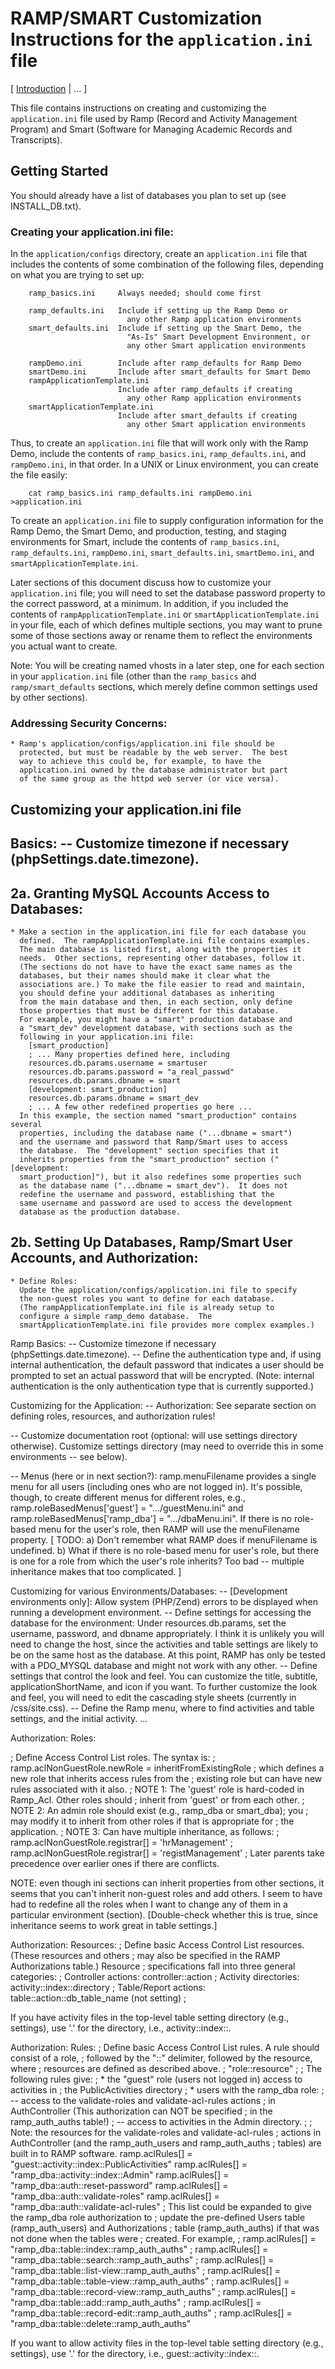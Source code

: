 
<h1> RAMP/SMART Customization Instructions for the
            <code>application.ini</code> file</h1>

[ [Introduction](#intro) | ... ]

<div id="intro"></div>

This file contains instructions on creating and customizing the
`application.ini` file used by 
Ramp
(Record and Activity Management Program) and Smart (Software for Managing
Academic Records and Transcripts).

## Getting Started ##

You should already have a list of databases you plan to set up (see
INSTALL_DB.txt).  

<h3 id="build">  Creating your application.ini file: </h3>

In the `application/configs` directory, create an `application.ini`
file that includes the contents of some combination of the
following files, depending on what you are trying to set up:

        ramp_basics.ini     Always needed; should come first

        ramp_defaults.ini   Include if setting up the Ramp Demo or
                              any other Ramp application environments
        smart_defaults.ini  Include if setting up the Smart Demo, the
                              "As-Is" Smart Development Environment, or
                              any other Smart application environments

        rampDemo.ini        Include after ramp_defaults for Ramp Demo
        smartDemo.ini       Include after smart_defaults for Smart Demo
        rampApplicationTemplate.ini
                            Include after ramp_defaults if creating
                              any other Ramp application environments
        smartApplicationTemplate.ini
                            Include after smart_defaults if creating
                              any other Smart application environments

Thus, to create an `application.ini` file that will work only with the
Ramp Demo, include the contents of `ramp_basics.ini`, `ramp_defaults.ini`,
and `rampDemo.ini`, in that order.
In a UNIX or Linux environment, you can create the file easily:

        cat ramp_basics.ini ramp_defaults.ini rampDemo.ini >application.ini

To create an `application.ini` file
to supply configuration information for the Ramp Demo, the Smart Demo,
and production, testing, and staging environments for Smart, include
the contents of `ramp_basics.ini`, `ramp_defaults.ini`, `rampDemo.ini`,
`smart_defaults.ini`, `smartDemo.ini`, and `smartApplicationTemplate.ini`.

Later sections of this document discuss how to customize your
`application.ini` file; you will need to set the database password
property to the correct password, at a minimum.  In addition, if you
included the contents of `rampApplicationTemplate.ini` or
`smartApplicationTemplate.ini` in your file, each of which defines
multiple sections, you may want to prune some of those sections away or
rename them to reflect the environments you actual want to create.

Note:  You will be creating named vhosts in a later step, one for each
section in your `application.ini` file (other than the `ramp_basics` and
`ramp/smart_defaults` sections, which merely define common settings used
by other sections).


<h3 id="security">  Addressing Security Concerns: </h3>

    * Ramp's application/configs/application.ini file should be
      protected, but must be readable by the web server.  The best
      way to achieve this could be, for example, to have the
      application.ini owned by the database administrator but part
      of the same group as the httpd web server (or vice versa).


## Customizing your application.ini file ##

Basics:
  -- Customize timezone if necessary (phpSettings.date.timezone).
  -- 

2a. Granting MySQL Accounts Access to Databases:
-----------------------------------------------

    * Make a section in the application.ini file for each database you
      defined.  The rampApplicationTemplate.ini file contains examples.
      The main database is listed first, along with the properties it
      needs.  Other sections, representing other databases, follow it.
      (The sections do not have to have the exact same names as the
      databases, but their names should make it clear what the
      associations are.) To make the file easier to read and maintain,
      you should define your additional databases as inheriting
      from the main database and then, in each section, only define
      those properties that must be different for this database.
      For example, you might have a "smart" production database and
      a "smart_dev" development database, with sections such as the
      following in your application.ini file:
        [smart_production]
        ; ... Many properties defined here, including
        resources.db.params.username = smartuser
        resources.db.params.password = "a_real_passwd"
        resources.db.params.dbname = smart
        [development: smart_production]
        resources.db.params.dbname = smart_dev
        ; ... A few other redefined properties go here ...
      In this example, the section named "smart_production" contains several
      properties, including the database name ("...dbname = smart")
      and the username and password that Ramp/Smart uses to access
      the database.  The "development" section specifies that it
      inherits properties from the "smart_production" section ("[development:
      smart_production]"), but it also redefines some properties such
      as the database name ("...dbname = smart_dev").  It does not
      redefine the username and password, establishing that the
      same username and password are used to access the development
      database as the production database.

2b. Setting Up Databases, Ramp/Smart User Accounts, and Authorization:
---------------------------------------------------------------------

    * Define Roles:
      Update the application/configs/application.ini file to specify
      the non-guest roles you want to define for each database.
      (The rampApplicationTemplate.ini file is already setup to
      configure a simple ramp_demo database.  The
      smartApplicationTemplate.ini file provides more complex examples.)

Ramp Basics:
  -- Customize timezone if necessary (phpSettings.date.timezone).
  -- Define the authentication type and, if using internal
     authentication, the default password that indicates a user should
     be prompted to set an actual password that will be encrypted.
     (Note: internal authentication is the only authentication type
     that is currently supported.)

Customizing for the Application:
  -- Authorization:  See separate section on defining roles, resources,
     and authorization rules!

  -- Customize documentation root (optional: will use settings directory
     otherwise).  Customize settings directory (may need to override
     this in some environments -- see below).

  -- Menus (here or in next section?): ramp.menuFilename provides a
     single menu for all users (including ones who are not logged in).
     It's possible, though, to create different menus for different
     roles, e.g., ramp.roleBasedMenus['guest'] = ".../guestMenu.ini" and
     ramp.roleBasedMenus['ramp_dba'] = ".../dbaMenu.ini".  If there is
     no role-based menu for the user's role, then RAMP will use the
     menuFilename property.  [ TODO: a) Don't remember what RAMP does if
     menuFilename is undefined.  b) What if there is no role-based menu
     for user's role, but there is one for a role from which the user's
     role inherits? Too bad -- multiple inheritance makes that too
     complicated. ]

Customizing for various Environments/Databases:
  -- [Development environments only]: Allow system (PHP/Zend) errors
     to be displayed when running a development environment.
  -- Define settings for accessing the database for the environment:
     Under resources.db.params, set the username, password, and dbname
     appropriately.  I think it is unlikely you will need to change the
     host, since the activities and table settings are likely to be on
     the same host as the database.  At this point, RAMP has only be
     tested with a PDO_MYSQL database and might not work with any other.
  -- Define settings that control the look and feel.
     You can customize the title, subtitle, applicationShortName, and
     icon if you want.  To further customize the look and feel, you will
     need to edit the cascading style sheets (currently in
     /css/site.css).
  -- Define the Ramp menu, where to find activities and table settings,
     and the initial activity.  ...

Authorization: Roles:

; Define Access Control List roles.  The syntax is:
;   ramp.aclNonGuestRole.newRole = inheritFromExistingRole
; which defines a new role that inherits access rules from the
; existing role but can have new rules associated with it also.
;   NOTE 1: The 'guest' role is hard-coded in Ramp_Acl.  Other roles
should
;     inherit from 'guest' or from each other.
;   NOTE 2: An admin role should exist (e.g., ramp_dba or smart_dba);
you
;     may modify it to inherit from other roles if that is appropriate
for
;     the application.
;   NOTE 3: Can have multiple inheritance, as follows:
;     ramp.aclNonGuestRole.registrar[] = 'hrManagement'
;     ramp.aclNonGuestRole.registrar[] = 'registManagement'
;   Later parents take precedence over earlier ones if there are
conflicts.

NOTE: even though ini sections can inherit properties from other
sections, it seems that you can't inherit non-guest roles and add 
others.  I seem to have had to redefine all the roles when I want to
change any of them in a particular environment (section).  [Double-check
whether this is true, since inheritance seems to work great in table
settings.]

Authorization: Resources:
; Define basic Access Control List resources.  (These resources and
others
; may also be specified in the RAMP Authorizations table.)  Resource
; specifications fall into three general categories:
;    Controller actions:    controller::action
;    Activity directories:  activity::index::directory
;    Table/Report actions:  table::action::db_table_name  (not setting)
;

If you have activity files in the top-level table setting
directory (e.g., settings), use '.' for the directory, i.e.,
    activity::index::.


Authorization: Rules:
; Define basic Access Control List rules.  A rule should consist of a
role,
; followed by the "::" delimiter, followed by the resource, where
; resources are defined as described above.
;       "role::resource"
;
; The following rules give:
;    * the "guest" role (users not logged in) access to activities in
;      the PublicActivities directory
;    * users with the ramp_dba role:
;        -- access to the validate-roles and validate-acl-rules actions
;           in AuthController (This authorization can NOT be specified
;           in the ramp_auth_auths table!)
;        -- access to activities in the Admin directory.
;
; Note: the resources for the validate-roles and validate-acl-rules
; actions in AuthController (and the ramp_auth_users and ramp_auth_auths
; tables) are built in to RAMP software.
ramp.aclRules[] = "guest::activity::index::PublicActivities"
ramp.aclRules[] = "ramp_dba::activity::index::Admin"
ramp.aclRules[] = "ramp_dba::auth::reset-password"
ramp.aclRules[] = "ramp_dba::auth::validate-roles"
ramp.aclRules[] = "ramp_dba::auth::validate-acl-rules"
; This list could be expanded to give the ramp_dba role authorization to
; update the pre-defined Users table (ramp_auth_users) and
Authorizations
; table (ramp_auth_auths) if that was not done when the tables were
; created. For example, 
; ramp.aclRules[] = "ramp_dba::table::index::ramp_auth_auths"
; ramp.aclRules[] = "ramp_dba::table::search::ramp_auth_auths"
; ramp.aclRules[] = "ramp_dba::table::list-view::ramp_auth_auths"
; ramp.aclRules[] = "ramp_dba::table::table-view::ramp_auth_auths"
; ramp.aclRules[] = "ramp_dba::table::record-view::ramp_auth_auths"
; ramp.aclRules[] = "ramp_dba::table::add::ramp_auth_auths"
; ramp.aclRules[] = "ramp_dba::table::record-edit::ramp_auth_auths"
; ramp.aclRules[] = "ramp_dba::table::delete::ramp_auth_auths"

If you want to allow activity files in the top-level table setting
directory (e.g., settings), use '.' for the directory, i.e.,
    guest::activity::index::.


